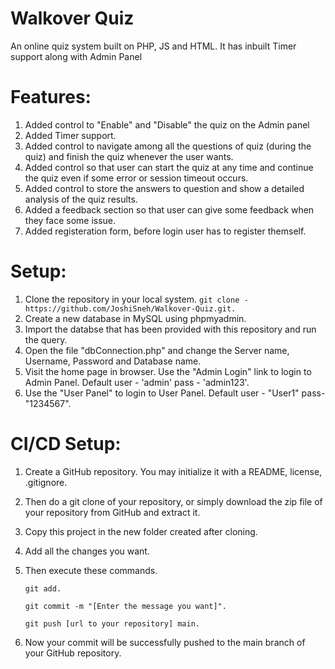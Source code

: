 # Walkover Quiz
An online quiz system built on PHP, JS and HTML. It has inbuilt Timer support along with Admin Panel

# Features: 

1. Added control to "Enable" and "Disable" the quiz on the Admin panel
2. Added Timer support.
3. Added control to navigate among all the questions of quiz (during the quiz) and finish the quiz whenever the user wants.
4. Added control so that user can start the quiz at any time and continue the quiz even if some error or session timeout occurs.
5. Added control to store the answers to question and show a detailed analysis of the quiz results.
6. Added a feedback section so that user can give some feedback when they face some issue.
7. Added registeration form, before login user has to register themself.

# Setup:

1. Clone the repository in your local system.
`git clone - https://github.com/JoshiSneh/Walkover-Quiz.git.`
2. Create a new database in MySQL using phpmyadmin.
3. Import the databse that has been provided with this repository and run the query.
4. Open the file "dbConnection.php" and change the Server name, Username, Password and Database name.
5. Visit the home page in browser. Use the "Admin Login" link to login to Admin Panel. Default user - 'admin' pass - 'admin123'. 
6. Use the "User Panel" to login to User Panel. Default user - "User1" pass- "1234567". 

# CI/CD Setup:
1. Create a GitHub repository. You may initialize it with a README, license, .gitignore.
2. Then do a git clone of your repository, or simply download the zip file of your repository from GitHub and extract it.
3. Copy this project in the new folder created after cloning.
4. Add all the changes you want.
5. Then execute these commands.

   `git add.`
   
    `git commit -m "[Enter the message you want]".`
    
    `git push [url to your repository] main.`
6. Now your commit will be successfully pushed to the main branch of your GitHub repository.


